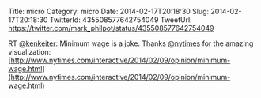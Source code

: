 Title: micro
Category: micro
Date: 2014-02-17T20:18:30
Slug: 2014-02-17T20:18:30
TwitterId: 435508577642754049
TweetUrl: https://twitter.com/mark_philpot/status/435508577642754049

RT [@kenkeiter](https://twitter.com/kenkeiter): Minimum wage is a joke. Thanks [@nytimes](https://twitter.com/nytimes) for the amazing visualization: [http://www.nytimes.com/interactive/2014/02/09/opinion/minimum-wage.html](http://www.nytimes.com/interactive/2014/02/09/opinion/minimum-wage.html)